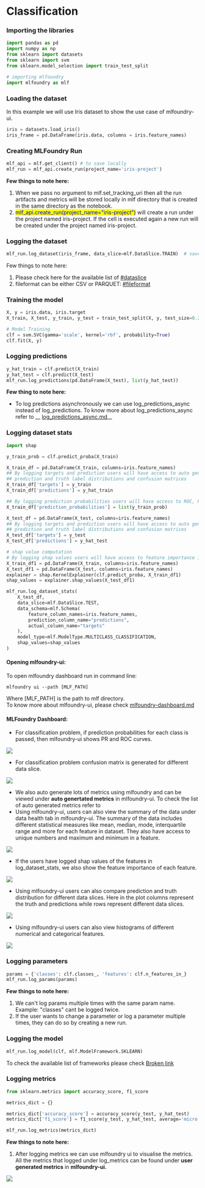# Classification

### Importing the libraries

```python
import pandas as pd
import numpy as np
from sklearn import datasets
from sklearn import svm
from sklearn.model_selection import train_test_split

# importing mlfoundry
import mlfoundry as mlf
```

### Loading the dataset

In this example we will use Iris dataset to show the use case of mlfoundry-ui.&#x20;

```python
iris = datasets.load_iris()
iris_frame = pd.DataFrame(iris.data, columns = iris.feature_names)
```



### Creating MLFoundry Run

```python
mlf_api = mlf.get_client() # to save locally
mlf_run = mlf_api.create_run(project_name='iris-project')
```

**Few things to note here:**

1. When we pass no argument to mlf.set\_tracking\_uri then all the run artifacts and metrics will be stored locally in mlf directory that is created in the same directory as the notebook.
2. <mark style="color:blue;">mlf\_api.create\_run(project\_name="iris-project")</mark> will create a run under the project named iris-project. If the cell is executed again a new run will be created under the project named iris-project.

### Logging the dataset

```python
mlf_run.log_dataset(iris_frame, data_slice=mlf.DataSlice.TRAIN)  # saves in parquet format
```

Few things to note here:

1. Please check here for the available list of [#dataslice](../mlfoundry/enums.md#dataslice "mention")
2. fileformat can be either CSV or PARQUET: [#fileformat](../mlfoundry/enums.md#fileformat "mention")

### Training the model

```python
X, y = iris.data, iris.target
X_train, X_test, y_train, y_test = train_test_split(X, y, test_size=0.2)

# Model Training
clf = svm.SVC(gamma='scale', kernel='rbf', probability=True)
clf.fit(X, y)
```

### Logging predictions

```python
y_hat_train = clf.predict(X_train)
y_hat_test = clf.predict(X_test)
mlf_run.log_predictions(pd.DataFrame(X_test), list(y_hat_test))
```

**Few thing to note here:**

* To log predictions asynchronously we can use log\_predictions\_async instead of log\_predictions. To know more about log\_predictions\_async refer to __ [log\_predictions\_async.md](../mlfoundry/mlfoundryrun/log\_predictions\_async.md "mention")__

### Logging dataset stats

```python
import shap

y_train_prob = clf.predict_proba(X_train)

X_train_df = pd.DataFrame(X_train, columns=iris.feature_names)
## By logging targets and prediction users will have access to auto generated metrics,
## prediction and truth label distributions and confusion matrices
X_train_df['targets'] = y_train
X_train_df['predictions'] = y_hat_train

## By logging prediction probabilities users will have access to ROC, PR curve
X_train_df['prediction_probabilities'] = list(y_train_prob)

X_test_df = pd.DataFrame(X_test, columns=iris.feature_names)
## By logging targets and prediction users will have access to auto generated metrics,
## prediction and truth label distributions and confusion matrices
X_test_df['targets'] = y_test
X_test_df['predictions'] = y_hat_test

# shap value computation
# By logging shap values users will have access to feature importance in the mlfoundry-ui
X_train_df1 = pd.DataFrame(X_train, columns=iris.feature_names)
X_test_df1 = pd.DataFrame(X_test, columns=iris.feature_names)
explainer = shap.KernelExplainer(clf.predict_proba, X_train_df1)
shap_values = explainer.shap_values(X_test_df1)

mlf_run.log_dataset_stats(
    X_test_df, 
    data_slice=mlf.DataSlice.TEST,
    data_schema=mlf.Schema(
        feature_column_names=iris.feature_names,
        prediction_column_name="predictions",
        actual_column_name="targets"
    ),
    model_type=mlf.ModelType.MULTICLASS_CLASSIFICATION,
    shap_values=shap_values
)

```

#### Opening mlfoundry-ui:

To open mlfoundry dashboard run in command line:&#x20;

```
mlfoundry ui --path [MLF_PATH]
```

Where \[MLF\_PATH] is the path to mlf directory. \
To know more about mlfoundry-ui, please check [mlfoundry-dashboard.md](../../mlfoundry-dashboard.md "mention")



#### MLFoundry Dashboard:

* For classification problem, if prediction probabilities for each class is passed, then mlfoundry-ui shows PR and ROC curves.

![](<../../.gitbook/assets/Screenshot from 2021-12-22 17-30-31.png>)

* For classification problem confusion matrix is generated for different data slice.

![](<../../.gitbook/assets/Screenshot from 2021-12-24 02-03-49.png>)

* We also auto generate lots of metrics using mlfoundry and can be viewed under **auto genertated metrics** in mlfoundry-ui. To check the list of auto generated metrics refer to&#x20;
* Using mlfoundry-ui, users can also view the summary of the data under data health tab in mlfoundry-ui. The summary of the data includes different statistical measures like mean, median, mode, interquartile range and more for each feature in dataset. They also have access to unique numbers and maximum and minimum in a feature.

![](<../../.gitbook/assets/Screenshot from 2021-12-22 17-41-20.png>)

* If the users have logged shap values of the features in log\_dataset\_stats, we also show the feature importance of each feature.

![](<../../.gitbook/assets/Screenshot from 2021-12-24 02-12-54.png>)

* Using mlfoundry-ui users can also compare prediction and truth distribution for different data slices. Here in the plot columns represent the truth and predictions while rows represent different data slices.

![](<../../.gitbook/assets/Screenshot from 2021-12-24 01-49-31.png>)

* Using mlfoundry-ui users can also view histograms of different numerical and categorical features.

![](<../../.gitbook/assets/Screenshot from 2021-12-22 17-45-31.png>)

### Logging parameters

```python
params = {'classes': clf.classes_, 'features': clf.n_features_in_}
mlf_run.log_params(params)
```

**Few things to note here:**

1. We can't log params multiple times with the same param name. Example: "classes" cant be logged twice.
2. If the user wants to change a parameter or log a parameter multiple times, they can do so by creating a new run.

### Logging the model

```python
mlf_run.log_model(clf, mlf.ModelFramework.SKLEARN)
```

To check the available list of frameworks please check [Broken link](broken-reference "mention")

### Logging metrics

```python
from sklearn.metrics import accuracy_score, f1_score

metrics_dict = {}

metrics_dict['accuracy_score'] = accuracy_score(y_test, y_hat_test)
metrics_dict['f1_score'] = f1_score(y_test, y_hat_test, average='micro')

mlf_run.log_metrics(metrics_dict)
```

**Few things to note here:**

1. After logging metrics we can use mlfoundry ui to visualise the metrics. All the metrics that logged under log\_metrics can be found under **user generated metrics** in **mlfoundry-ui.**

![](<../../.gitbook/assets/Screenshot from 2021-12-22 17-16-21.png>)
